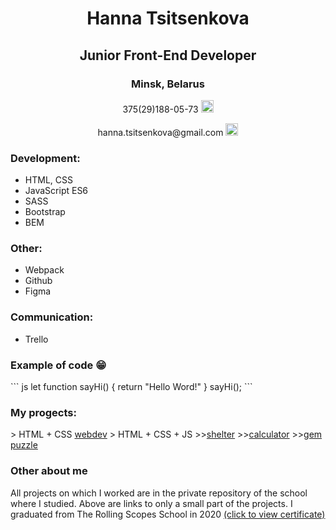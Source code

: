 <div class="container" align="center">  
  <h1> Hanna Tsitsenkova </h1>
  <h2> Junior Front-End Developer </h2>         
  <h3> Minsk, Belarus </h3>   
    <p> 375(29)188-05-73
      <a href="https://web.telegram.org/z/" style="float: center">
        <img src="https://upload.wikimedia.org/wikipedia/commons/thumb/8/82/Telegram_logo.svg/768px-Telegram_logo.svg.png" width=20px class="img"alt="telegram"/>
      </a>
    </p>              
    <p>hanna.tsitsenkova@gmail.com 
      <a href="https://www.google.com/intl/ru/gmail/about/" style="float: center">
        <img src="https://cdn-icons-png.flaticon.com/512/281/281769.png" width=20px alt="gmail"/>
       </a>
    </p>
  </div>

  <div class="container-resume">
    <h3>Development:</h3>
    <ul> 
      <li>HTML, CSS</li>
      <li>JavaScript ES6</li>
      <li>SASS</li>
      <li>Bootstrap</li>
      <li>BEM</li>
    </ul>
    <h3>Other:</h3>
    <ul> 
      <li>Webpack</li>
      <li>Github</li>
      <li>Figma</li>
    </ul>
    <h3>Communication:</h3>
    <ul> 
      <li>Trello</li>
    </ul>
    <h3>Example of code 😁</h3>
    ``` js
    let function sayHi() {
      return "Hello Word!"
    }
    sayHi();
    ```
    <h3>Му progects:</h3>
      > HTML + CSS
      <a href="https://rolling-scopes-school.github.io/hanna25-JS2020Q3/webdev/">webdev</a>
      > HTML + CSS + JS
      >><a href="https://rolling-scopes-school.github.io/hanna25-JS2020Q3/shelter/pages/main/main.html">shelter</a>   
      >><a href="https://rolling-scopes-school.github.io/hanna25-JS2020Q3/calculator/">calculator</a>     
     >><a href="https://rolling-scopes-school.github.io/hanna25-JS2020Q3/gem-puzzle/dist/index.html
          ">gem puzzle</a>      
    <h3>Other about me</h3>
      <p> All projects on which I worked are in the private repository of the school where I studied. Above are links to only a small part of the projects. I graduated from The Rolling Scopes School in 2020  <a href="https://app.rs.school/certificate/o9cctjh0">(click to view certificate)</a>
      </p>
  </div>

